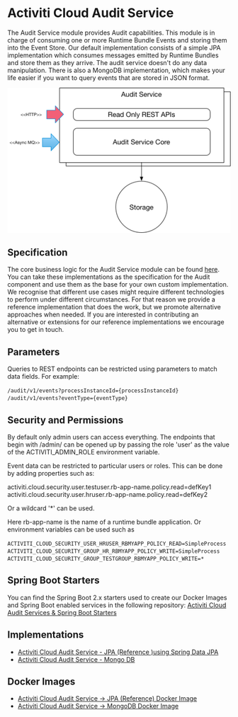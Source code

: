# Activiti Cloud Audit Service

The Audit Service module provides Audit capabilities. This module is in charge of consuming one or more Runtime Bundle Events and storing them into the Event Store. Our default implementation consists of a simple JPA implementation which consumes messages emitted by Runtime Bundles and store them as they arrive. The audit service doesn't do any data manipulation. There is also a MongoDB implementation, which makes your life easier if you want to query events that are stored in JSON format.

![](../../.gitbook/assets/auditservice.png)

## Specification

The core business logic for the Audit Service module can be found [here](https://github.com/Activiti/activiti-cloud-audit-service). You can take these implementations as the specification for the Audit component and use them as the base for your own custom implementation. We recognise that different use cases might require different technologies to perform under different circumstances. For that reason we provide a reference implementation that does the work, but we promote alternative approaches when needed. If you are interested in contributing an alternative or extensions for our reference implementations we encourage you to get in touch.

## Parameters

Queries to REST endpoints can be restricted using parameters to match data fields. For example:

`/audit/v1/events?processInstanceId={processInstanceId}` `/audit/v1/events?eventType={eventType}`

## Security and Permissions

By default only admin users can access everything. The endpoints that begin with /admin/ can be opened up by passing the role 'user' as the value of the ACTIVITI\_ADMIN\_ROLE environment variable.

Event data can be restricted to particular users or roles. This can be done by adding properties such as:

activiti.cloud.security.user.testuser.rb-app-name.policy.read=defKey1 activiti.cloud.security.user.hruser.rb-app-name.policy.read=defKey2

Or a wildcard '\*' can be used.

Here rb-app-name is the name of a runtime bundle application. Or environment variables can be used such as

`ACTIVITI_CLOUD_SECURITY_USER_HRUSER_RBMYAPP_POLICY_READ=SimpleProcess` `ACTIVITI_CLOUD_SECURITY_GROUP_HR_RBMYAPP_POLICY_WRITE=SimpleProcess` `ACTIVITI_CLOUD_SECURITY_GROUP_TESTGROUP_RBMYAPP_POLICY_WRITE=*`

## Spring Boot Starters

You can find the Spring Boot 2.x starters used to create our Docker Images and Spring Boot enabled services in the following repository: [Activiti Cloud Audit Services & Spring Boot Starters](https://github.com/Activiti/activiti-cloud-audit-service)

## Implementations

* [Activiti Cloud Audit Service - JPA \(Reference \)using Spring Data JPA](https://github.com/Activiti/activiti-cloud-audit/)
* [Activiti Cloud Audit Service - Mongo DB](https://github.com/Activiti/activiti-cloud-audit-mongodb/)

## Docker Images

* [Activiti Cloud Audit Service -&gt; JPA \(Reference\) Docker Image](https://hub.docker.com/r/activiti/activiti-cloud-audit/)
* [Activiti Cloud Audit Service -&gt; MongoDB Docker Image](https://hub.docker.com/r/activiti/activiti-cloud-audit-mongodb/)

